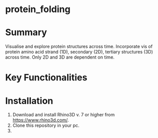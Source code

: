 # protein_folding


# Summary

Visualise and explore protein structures across time. Incorporate vis of protein amino acid strand (1D), secondary (2D), tertiary structures (3D) across time. Only 2D and 3D are dependent on time.


# Key Functionalities


# Installation
1. Download and install Rhino3D v. 7 or higher from https://www.rhino3d.com/. 
2. Clone this repository in your pc. 
3. 
